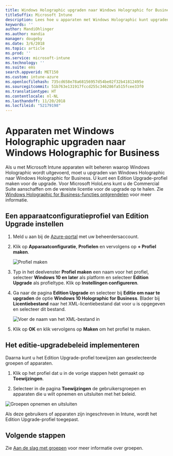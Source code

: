 ```yaml
---
title: Windows Holographic upgraden naar Windows Holographic for Business
titleSuffix: Microsoft Intune
description: Lees hoe u apparaten met Windows Holographic kunt upgraden naar Windows Holographic for Business
keywords: ''
author: MandiOhlinger
ms.author: mandia
manager: dougeby
ms.date: 3/6/2018
ms.topic: article
ms.prod: ''
ms.service: microsoft-intune
ms.technology: ''
ms.suite: ems
search.appverid: MET150
ms.custom: intune-azure
ms.openlocfilehash: 735cd658e78a68156957d54be02f32b41812495e
ms.sourcegitcommit: 51b763e131917fccd255c346286fa515fcee33f0
ms.translationtype: HT
ms.contentlocale: nl-NL
ms.lasthandoff: 11/20/2018
ms.locfileid: "52179198"
---
```

# <a name="upgrade-devices-running-windows-holographic-to-windows-holographic-for-business"></a>Apparaten met Windows Holographic upgraden naar Windows Holographic for Business


Als u met Microsoft Intune apparaten wilt beheren waarop Windows Holographic wordt uitgevoerd, moet u upgraden van Windows Holographic naar Windows Holographic for Business. U kunt een Edition Upgrade-profiel maken voor de upgrade. Voor Microsoft HoloLens kunt u de Commercial Suite aanschaffen om de vereiste licentie voor de upgrade op te halen. Zie [Windows Holographic for Business-functies ontgrendelen](https://docs.microsoft.com/hololens/hololens-upgrade-enterprise) voor meer informatie.

## <a name="to-set-up-an-edition-upgrade-device-configuration-profile"></a>Een apparaatconfiguratieprofiel van Edition Upgrade instellen

1. Meld u aan bij de [Azure-portal](https://portal.azure.com) met uw beheerdersaccount.


2.  Klik op **Apparaatconfiguratie**, **Profielen** en vervolgens op **+ Profiel maken**.

    ![Profiel maken](media/Holographic-create-profile.png)

3.  Typ in het deelvenster **Profiel maken** een naam voor het profiel, selecteer **Windows 10 en later** als platform en selecteer **Edition Upgrade** als profieltype. Klik op **Instellingen configureren**.

5. Ga naar de pagina **Edition Upgrade** en selecteer bij **Editie om naar te upgraden** de optie **Windows 10 Holographic for Business**. Blader bij **Licentiebestand** naar het XML-licentiebestand dat voor u is opgegeven en selecteer dit bestand.

    ![Voer de naam van het XML-bestand in](media/Holographic-edition-upgrade.png)
 
5.  Klik op **OK** en klik vervolgens op **Maken** om het profiel te maken.


## <a name="deploy-the-edition-upgrade-policy"></a>Het editie-upgradebeleid implementeren

Daarna kunt u het Edition Upgrade-profiel toewijzen aan geselecteerde groepen of apparaten.

1. Klik op het profiel dat u in de vorige stappen hebt gemaakt op **Toewijzingen**.

2. Selecteer in de pagina **Toewijzingen** de gebruikersgroepen en apparaten die u wilt opnemen en uitsluiten met het beleid.

![Groepen opnemen en uitsluiten](media/Holographic-groups.PNG)

Als deze gebruikers of apparaten zijn ingeschreven in Intune, wordt het Edition Upgrade-profiel toegepast. 

## <a name="next-steps"></a>Volgende stappen

Zie [Aan de slag met groepen](get-started-groups.md) voor meer informatie over groepen.


